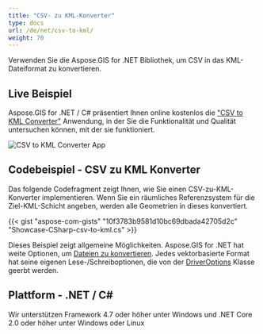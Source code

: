```yaml
---
title: "CSV- zu KML-Konverter"
type: docs
url: /de/net/csv-to-kml/
weight: 70
---
```


Verwenden Sie die Aspose.GIS for .NET Bibliothek, um CSV in das KML-Dateiformat zu konvertieren.

## **Live Beispiel**

Aspose.GIS for .NET / C# präsentiert Ihnen online kostenlos die ["CSV to KML Converter"](https://products.aspose.app/gis/conversion/csv-to-kml) Anwendung, in der Sie die Funktionalität und Qualität untersuchen können, mit der sie funktioniert.

![CSV to KML Converter App](conversion.png)

## **Codebeispiel - CSV zu KML Konverter**

Das folgende Codefragment zeigt Ihnen, wie Sie einen CSV-zu-KML-Konverter implementieren. Wenn Sie ein räumliches Referenzsystem für die Ziel-KML-Schicht angeben, werden alle Geometrien in dieses konvertiert. 

{{< gist "aspose-com-gists" "10f3783b9581d10bc69dbada42705d2c" "Showcase-CSharp-csv-to-kml.cs" >}}

Dieses Beispiel zeigt allgemeine Möglichkeiten. Aspose.GIS for .NET hat weite Optionen, um [Dateien zu konvertieren](https://docs.aspose.com/gis/net/vector-layers/). Jedes vektorbasierte Format hat seine eigenen Lese-/Schreiboptionen, die von der [DriverOptions](https://reference.aspose.com/gis/net/aspose.gis/driveroptions) Klasse geerbt werden.

## **Plattform - .NET / C#**

Wir unterstützen Framework 4.7 oder höher unter Windows und .NET Core 2.0 oder höher unter Windows oder Linux

